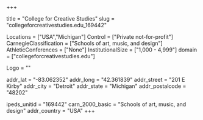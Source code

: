 
+++

title = "College for Creative Studies"
slug = "collegeforcreativestudies.edu_169442"

Locations = ["USA","Michigan"]
Control = ["Private not-for-profit"]
CarnegieClassification = ["Schools of art, music, and design"]
AthleticConferences = ["None"]
InstitutionalSize = ["1,000 - 4,999"]
domain = ["collegeforcreativestudies.edu"]

Logo = ""

addr_lat = "-83.062352"
addr_long = "42.361839"
addr_street = "201 E Kirby"
addr_city = "Detroit"
addr_state = "Michigan"
addr_postalcode = "48202"

ipeds_unitid = "169442"
carn_2000_basic = "Schools of art, music, and design"
addr_country = "USA"
+++
    
